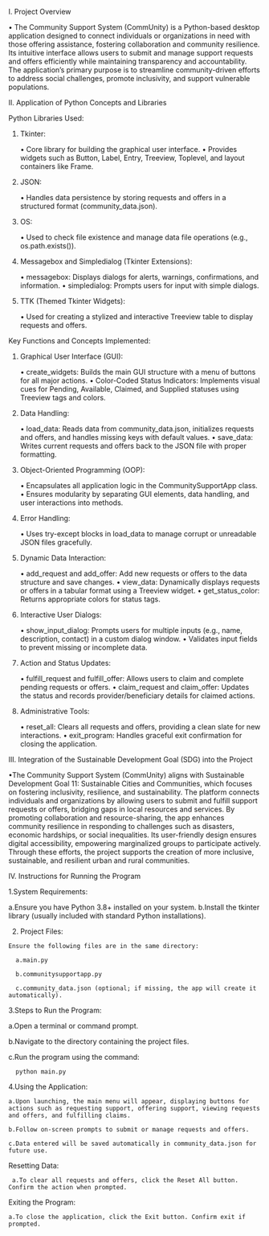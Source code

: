 I. Project Overview

  • The Community Support System (CommUnity) is a Python-based desktop application designed to connect individuals or organizations in need with those offering assistance, fostering collaboration and community resilience. Its intuitive interface allows users to submit and manage support requests and offers efficiently while maintaining transparency and accountability. The application’s primary purpose is to streamline community-driven efforts to address social challenges, promote inclusivity, and support vulnerable populations.


II. Application of Python Concepts and Libraries
      
Python Libraries Used:


   1. Tkinter:
      
        • Core library for building the graphical user interface.
        • Provides widgets such as Button, Label, Entry, Treeview, Toplevel, and layout containers like Frame.

   3. JSON:
      
        • Handles data persistence by storing requests and offers in a structured format (community_data.json).

   5. OS:
      
        • Used to check file existence and manage data file operations (e.g., os.path.exists()).

   7. Messagebox and Simpledialog (Tkinter Extensions):
      
        • messagebox: Displays dialogs for alerts, warnings, confirmations, and information.
        • simpledialog: Prompts users for input with simple dialogs.

   9. TTK (Themed Tkinter Widgets):
       
       • Used for creating a stylized and interactive Treeview table to display requests and offers.


Key Functions and Concepts Implemented:

 1. Graphical User Interface (GUI):
    
       • create_widgets: Builds the main GUI structure with a menu of buttons for all major actions.
       • Color-Coded Status Indicators: Implements visual cues for Pending, Available, Claimed, and Supplied statuses using Treeview tags and colors.
        
 3. Data Handling:
    
       • load_data: Reads data from community_data.json, initializes requests and offers, and handles missing keys with default values.
       • save_data: Writes current requests and offers back to the JSON file with proper formatting.

 5. Object-Oriented Programming (OOP):
    
       • Encapsulates all application logic in the CommunitySupportApp class.
       • Ensures modularity by separating GUI elements, data handling, and user interactions into methods.
        
 6. Error Handling:
    
       • Uses try-except blocks in load_data to manage corrupt or unreadable JSON files gracefully.
     
 7. Dynamic Data Interaction:
    
       • add_request and add_offer: Add new requests or offers to the data structure and save changes.
       • view_data: Dynamically displays requests or offers in a tabular format using a Treeview widget.
       • get_status_color: Returns appropriate colors for status tags.
       
 8. Interactive User Dialogs:
    
       • show_input_dialog: Prompts users for multiple inputs (e.g., name, description, contact) in a custom dialog window.
       • Validates input fields to prevent missing or incomplete data.
       
 9. Action and Status Updates:
     
       • fulfill_request and fulfill_offer: Allows users to claim and complete pending requests or offers.
       • claim_request and claim_offer: Updates the status and records provider/beneficiary details for claimed actions.
       
 11. Administrative Tools:
     
        • reset_all: Clears all requests and offers, providing a clean slate for new interactions.
        • exit_program: Handles graceful exit confirmation for closing the application.

III. Integration of the Sustainable Development Goal (SDG) into the Project

 •The Community Support System (CommUnity) aligns with Sustainable Development Goal 11: Sustainable Cities and Communities, which focuses on fostering inclusivity, resilience, and sustainability. The platform connects individuals and organizations by allowing users to submit and fulfill support requests or offers, bridging gaps in local resources and services. By promoting collaboration and resource-sharing, the app enhances community resilience in responding to challenges such as disasters, economic hardships, or social inequalities. Its user-friendly design ensures digital accessibility, empowering marginalized groups to participate actively. Through these efforts, the project supports the creation of more inclusive, sustainable, and resilient urban and rural communities.

IV. Instructions for Running the Program

  1.System Requirements:

   a.Ensure you have Python 3.8+ installed on your system.
   b.Install the tkinter library (usually included with standard Python installations).
     
  2. Project Files:

    Ensure the following files are in the same directory:
  
      a.main.py
   
      b.communitysupportapp.py
   
      c.community_data.json (optional; if missing, the app will create it automatically).

  3.Steps to Run the Program:

   a.Open a terminal or command prompt.
   
   b.Navigate to the directory containing the project files.
  
   c.Run the program using the command:
  
      python main.py
  
  4.Using the Application:
  
    a.Upon launching, the main menu will appear, displaying buttons for actions such as requesting support, offering support, viewing requests and offers, and fulfilling claims.
 
    b.Follow on-screen prompts to submit or manage requests and offers.
 
    c.Data entered will be saved automatically in community_data.json for future use.
 
 Resetting Data:
 
     a.To clear all requests and offers, click the Reset All button. Confirm the action when prompted.

 Exiting the Program:
 
    a.To close the application, click the Exit button. Confirm exit if prompted.
